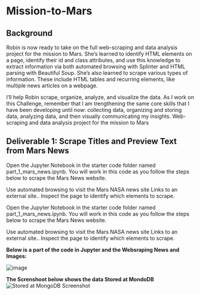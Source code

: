 # Mission-to-Mars

## Background
Robin is now ready to take on the full web-scraping and data analysis project for the mission to Mars. She’s learned to identify HTML elements on a page, identify their id and class attributes, and use this knowledge to extract information via both automated browsing with Splinter and HTML parsing with Beautiful Soup. She’s also learned to scrape various types of information. These include HTML tables and recurring elements, like multiple news articles on a webpage.

I’ll help Robin scrape, organize, analyze, and visualize the data. As I work on this Challenge, remember that I am trengthening the same core skills that I have been developing until now: collecting data, organizing and storing data, analyzing data, and then visually communicating my insights.
Web-scraping and data analysis project for the mission to Mars

## Deliverable 1: Scrape Titles and Preview Text from Mars News

Open the Jupyter Notebook in the starter code folder named part_1_mars_news.ipynb. You will work in this code as you follow the steps below to scrape the Mars News website.

Use automated browsing to visit the Mars NASA news site Links to an external site.. Inspect the page to identify which elements to scrape.

Open the Jupyter Notebook in the starter code folder named part_1_mars_news.ipynb. You will work in this code as you follow the steps below to scrape the Mars News website.

Use automated browsing to visit the Mars NASA news site Links to an external site.. Inspect the page to identify which elements to scrape.

**Below is a part of the code in Jupyter and the Websraping News and Images:**

![image](https://user-images.githubusercontent.com/112348240/208799200-2910cbb6-1c31-425e-9216-6d8aa6072b07.png)




**The Screnshoot below shows the data Stored at MondoDB**
![Stored at MongoDB Screenshot](https://user-images.githubusercontent.com/112348240/208797202-a3262c38-2bd7-4949-9117-486b50dfbd76.png)
